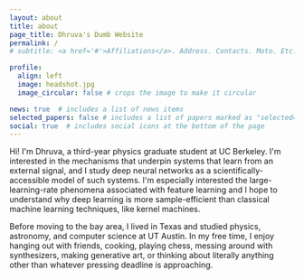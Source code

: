```yaml
---
layout: about
title: about
page_title: Dhruva's Dumb Website
permalink: /
# subtitle: <a href='#'>Affiliations</a>. Address. Contacts. Moto. Etc.

profile:
  align: left
  image: headshot.jpg
  image_circular: false # crops the image to make it circular

news: true  # includes a list of news items
selected_papers: false # includes a list of papers marked as "selected={true}"
social: true  # includes social icons at the bottom of the page
---
```


Hi! I'm Dhruva, a third-year physics graduate student at UC Berkeley. I'm interested in the mechanisms that underpin systems that learn from an external signal, and I study deep neural networks as a scientifically-accessible model of such systems. I'm especially interested the large-learning-rate phenomena associated with feature learning and I hope to understand why deep learning is more sample-efficient than classical machine learning techniques, like kernel machines.

Before moving to the bay area, I lived in Texas and studied physics, astronomy, and computer science at UT Austin. In my free time, I enjoy hanging out with friends, cooking, playing chess, messing around with synthesizers, making generative art, or thinking about literally anything other than whatever pressing deadline is approaching.